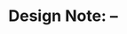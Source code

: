 # Design Note: <Task ID> – <Title>

## Options Considered
- Option A …
- Option B …

## Proposed Approach
- Steps, data flow, modules touched.

## Data/Contract Impact
- None (must stay within OpenAPI 1.0.1) / (If any, needs separate RFC).

## Test Plan
- 3–5 cURLs mapping to Acceptance.

## Rollback
- Revert PR; stateless change.